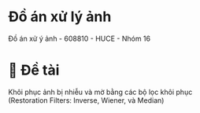 # Đồ án xử lý ảnh
Đồ án xử ý ảnh - 608810 - HUCE - Nhóm 16
# 🌰 Đề tài
Khôi phục ảnh bị nhiễu và mờ bằng các bộ lọc khôi phục <br> (Restoration Filters: Inverse, Wiener, và Median)


